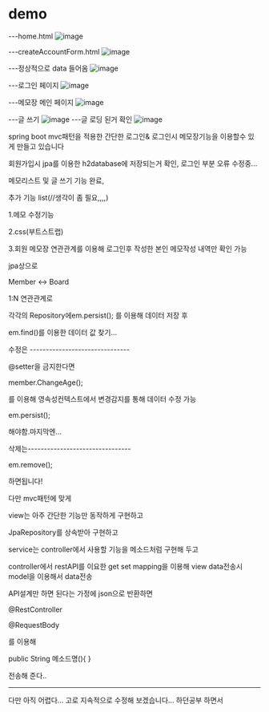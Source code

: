 # demo

---home.html
![image](https://user-images.githubusercontent.com/71180644/128313294-1a9ae800-bb75-47ad-9189-6ede3d5aaac4.png)

---createAccountForm.html
![image](https://user-images.githubusercontent.com/71180644/128313233-ca27148e-9117-4cf4-a430-4cc7512d012f.png)

---정상적으로 data 들어옴
![image](https://user-images.githubusercontent.com/71180644/128313545-cab07c76-e97a-4c65-98db-ccf421b7e850.png)

---로그인 페이지
![image](https://user-images.githubusercontent.com/71180644/128313627-eff3a6df-7e04-4383-86a9-9535eaae33df.png)

---메모장 메인 페이지
![image](https://user-images.githubusercontent.com/71180644/128313711-842e22f1-4ff8-4462-8874-f6ed2e88618d.png)

---글 쓰기 
![image](https://user-images.githubusercontent.com/71180644/128313795-205b1c97-1e41-45cf-8709-3b46dad382ea.png)
---글 로딩 된거 확인
![image](https://user-images.githubusercontent.com/71180644/128313853-fbaf6fe1-68c7-4864-9447-baacae9bbf1d.png)





spring boot mvc패턴을 적용한 간단한 로그인& 로그인시 메모장기능을 이용할수 있게 만들고 있습니다

회원가입시 jpa를 이용한 h2database에 저장되는거 확인, 로그인 부분 오류 수정중...

메모리스트 및 글 쓰기 기능 완료,

추가 기능 list(//생각이 좀 필요,,,,)

1.메모 수정기능

2.css(부트스트랩)

3.회원 메모장 연관관계를 이용해 로그인후 작성한 본인 메모작성 내역만 확인 가능


jpa상으로

Member <-> Board

1:N 연관관계로

각각의 Repository에em.persist(); 를 이용해 데이터 저장 후

em.find()를 이용한 데이터 값 찾기...

수정은 -------------------------------

@setter을 금지한다면

member.ChangeAge();

를 이용해 영속성컨텍스트에서 변경감지를 통해 데이터 수정 가능

em.persist();

해야함.마지막엔...


삭제는--------------------------------

em.remove();

하면됩니다!

다만 mvc패턴에 맞게

view는 아주 간단한 기능만 동작하게 구현하고

JpaRepository를 상속받아 구현하고

service는 controller에서 사용할 기능을 메소드처럼 구현해 두고

controller에서 restAPI를 이요한 get set mapping을 이용해 view data전송시 model을 이용해서 data전송

API설계만 하면 된다는 가정에 json으로 반환하면

@RestController

@RequestBody

를 이용해

public String 메소드명(){
}

전송해 준다..

---------------------------
다만 아직 어렵다... 고로 지속적으로 수정해 보겠습니다... 하던공부 하면서



